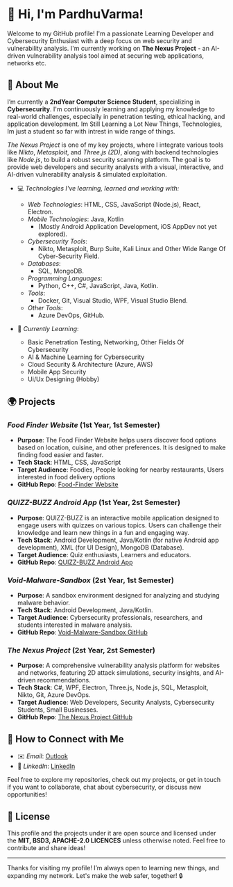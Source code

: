 # 👋 Hi, I'm PardhuVarma!

Welcome to my GitHub profile! I'm a passionate Learning Developer and Cybersecurity Enthusiast with a deep focus on web security and vulnerability analysis. I'm currently working on **The Nexus Project** - an AI-driven vulnerability analysis tool aimed at securing web applications, networks etc.

## 🚀 About Me

I’m currently a **2ndYear Computer Science Student**, specializing in **Cybersecurity**. I'm continuously learning and applying my knowledge to real-world challenges, especially in penetration testing, ethical hacking, and application development. Im Still Learning a Lot New Things, Technologies, Im just a student so far with intrest in wide range of things. 

*The Nexus Project* is one of my key projects, where I integrate various tools like *Nikto*, *Metasploit*, and *Three.js (2D)*, along with backend technologies like *Node.js*, to build a robust security scanning platform. The goal is to provide web developers and security analysts with a visual, interactive, and AI-driven vulnerability analysis & simulated exploitation.

- 💻 *Technologies I've learning, learned and working with:*
  - *Web Technologies*: HTML, CSS, JavaScript (Node.js), React, Electron.
  - *Mobile Technologies*: Java, Kotlin
    - (Mostly Android Application Development, iOS AppDev not yet explored).
  - *Cybersecurity Tools*:
    - Nikto, Metasploit, Burp Suite, Kali Linux and Other Wide Range Of Cyber-Security Field.
  - *Databases*:
    - SQL, MongoDB.
  - *Programming Languages*:
    - Python, C++, C#, JavaScript, Java, Kotlin.
  - *Tools*:
    - Docker, Git, Visual Studio, WPF, Visual Studio Blend.
  - *Other Tools*:
    - Azure DevOps, GitHub.

- 🌱 *Currently Learning*:
  - Basic Penetration Testing, Networking, Other Fields Of Cybersecurity
  - AI & Machine Learning for Cybersecurity
  - Cloud Security & Architecture (Azure, AWS)
  - Mobile App Security
  - Ui/Ux Designing (Hobby)

## 🌍 Projects

### *Food Finder Website* (1st Year, 1st Semester)
- **Purpose**: The Food Finder Website helps users discover food options based on location, cuisine, and other preferences. It is designed to make finding food easier and faster.
- **Tech Stack**: HTML, CSS, JavaScript
- **Target Audience**: Foodies, People looking for nearby restaurants, Users interested in food delivery options
- **GitHub Repo**: [Food-Finder Website](https://github.com/PardhuSreeRushiVarma20060119/Food-Finder-Website)

### *QUIZZ-BUZZ Android App* (1st Year, 2st Semester)
- **Purpose**: QUIZZ-BUZZ is an interactive mobile application designed to engage users with quizzes on various topics. Users can challenge their knowledge and learn new things in a fun and engaging way.
- **Tech Stack**: Android Development, Java/Kotlin (for native Android app development), XML (for UI Design), MongoDB (Database).
- **Target Audience**: Quiz enthusiasts, Learners and educators.
- **GitHub Repo**: [QUIZZ-BUZZ Android App](https://github.com/PardhuSreeRushiVarma20060119/QUIZZ-BUZZ-Android-App-)

### *Void-Malware-Sandbox* (2st Year, 1st Semester)
- **Purpose**: A sandbox environment designed for analyzing and studying malware behavior.
- **Tech Stack**: Android Development, Java/Kotlin.
- **Target Audience**: Cybersecurity professionals, researchers, and students interested in malware analysis.
- **GitHub Repo**: [Void-Malware-Sandbox GitHub](https://github.com/PardhuSreeRushiVarma20060119/Void-Malware-Sandbox)

### *The Nexus Project* (2st Year, 2st Semester)
- **Purpose**: A comprehensive vulnerability analysis platform for websites and networks, featuring 2D attack simulations, security insights, and AI-driven recommendations.
- **Tech Stack**: C#, WPF, Electron, Three.js, Node.js, SQL, Metasploit, Nikto, Git, Azure DevOps.
- **Target Audience**: Web Developers, Security Analysts, Cybersecurity Students, Small Businesses.
- **GitHub Repo**: [The Nexus Project GitHub](https://github.com/PardhuSreeRushiVarma20060119/TheNexusProject)



## 💬 How to Connect with Me

- ✉️ *Email*: [Outlook](mailto:pardhusrirushivarmakonduru@outlook.com)
- 🔗 *LinkedIn*: [LinkedIn](https://www.linkedin.com/in/pardhu-sri-rushi-varma-konduru-696886279?lipi=urn%3Ali%3Apage%3Ad_flagship3_profile_view_base_contact_details%3BU7hCfrBpSQuIdU3w8wD4nw%3D%3D)

Feel free to explore my repositories, check out my projects, or get in touch if you want to collaborate, chat about cybersecurity, or discuss new opportunities!

## 📄 License

This profile and the projects under it are open source and licensed under the **MIT, BSD3, APACHE-2.0 LICENCES** unless otherwise noted. Feel free to contribute and share ideas!

---

Thanks for visiting my profile! I’m always open to learning new things, and expanding my network. Let's make the web safer, together! 🔒

